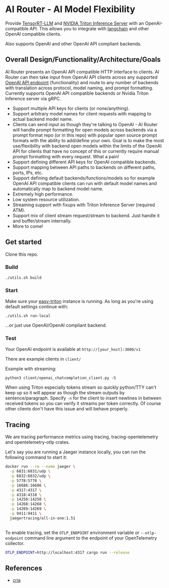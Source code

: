 # AI Router - AI Model Flexibility

Provide [TensorRT-LLM](https://github.com/NVIDIA/TensorRT-LLM) and [NVIDIA Triton Inference Server](https://github.com/triton-inference-server/tensorrtllm_backend)
with an OpenAI-compatible API. This allows you to integrate with [langchain](https://github.com/langchain-ai/langchain) and other OpenAI compatible clients.

Also supports OpenAI and other OpenAI API compliant backends.

## Overall Design/Functionality/Architecture/Goals
AI Router presents an OpenAI API compatible HTTP interface to clients. AI Router can then take input from OpenAI API clients across any supported [OpenAI API endpoint](https://platform.openai.com/docs/api-reference/) (functionality) and route to any number of backends with translation across protocol, model naming, and prompt formatting. Currently supports OpenAI API compatible backends or Nvidia Triton Inference server via gRPC.

- Support multiple API keys for clients (or none/anything).
- Support arbitrary model names for client requests with mapping to actual backend model name.
- Clients can send input as though they're talking to OpenAI - AI Router will handle prompt formatting for open models across backends via a prompt format repo (or in this repo) with popular open source prompt formats with the ability to add/define your own. Goal is to make the most use/flexibility with backend open models within the limits of the OpenAI API for clients that have no concept of this or currently require manual prompt formatting with every request. What a pain!
- Support defining different API keys for OpenAI compatible backends.
- Support mapping between API paths to backends on different paths, ports, IPs, etc.
- Support defining default backends/functions/models so for example OpenAI API compatible clients can run with default model names and automatically map to backend model name.
- Extremely high performance.
- Low system resource utilization.
- Streaming support with fixups with Triton Inference Server (required ATM).
- Support mix of client stream request/stream to backend. Just handle it and buffer/stream internally.
- More to come!

## Get started

Clone this repo.

### Build

`./utils.sh build`

### Start

Make sure your [easy-triton](https://github.com/toverainc/easy-triton) instance is running. As long as you're using default settings continue with:

`./utils.sh run-local`

...or just use OpenAI/OpenAI compliant backend.

### Test

Your OpenAI endpoint is available at `http://[your_host]:3000/v1`

There are example clients in `client/`

Example with streaming:

`python3 client/openai_chatcompletion_client.py -S`

When using Triton especially tokens stream so quickly python/TTY can't keep up so it will appear as though the stream outputs by sentence/paragraph. Specify `-n` for the client to insert newlines in between received tokens so you can verify it streams per token correctly. Of course other clients don't have this issue and will behave properly.

## Tracing
We are tracing performance metrics using tracing, tracing-opentelemetry and opentelemetry-otlp crates.

Let's say you are running a Jaeger instance locally, you can run the following command to start it:
```bash
docker run --rm --name jaeger \
  -p 6831:6831/udp \
  -p 6832:6832/udp \
  -p 5778:5778 \
  -p 16686:16686 \
  -p 4317:4317 \
  -p 4318:4318 \
  -p 14250:14250 \
  -p 14268:14268 \
  -p 14269:14269 \
  -p 9411:9411 \
  jaegertracing/all-in-one:1.51
  
```

To enable tracing, set the `OTLP_ENDPOINT` environment variable or `--otlp-endpoint` command line
argument to the endpoint of your OpenTelemetry collector.
```bash
OTLP_ENDPOINT=http://localhost:4317 cargo run --release
```

## References
- [cria](https://github.com/AmineDiro/cria)
